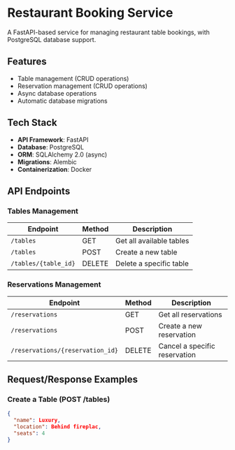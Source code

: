 # Restaurant Booking Service

A FastAPI-based service for managing restaurant table bookings, with PostgreSQL database support.

## Features

- Table management (CRUD operations)
- Reservation management (CRUD operations)
- Async database operations
- Automatic database migrations

## Tech Stack

- **API Framework**: FastAPI
- **Database**: PostgreSQL
- **ORM**: SQLAlchemy 2.0 (async)
- **Migrations**: Alembic
- **Containerization**: Docker

## API Endpoints

### Tables Management

| Endpoint | Method | Description |
|----------|--------|-------------|
| `/tables` | GET | Get all available tables |
| `/tables` | POST | Create a new table |
| `/tables/{table_id}` | DELETE | Delete a specific table |

### Reservations Management

| Endpoint | Method | Description |
|----------|--------|-------------|
| `/reservations` | GET | Get all reservations |
| `/reservations` | POST | Create a new reservation |
| `/reservations/{reservation_id}` | DELETE | Cancel a specific reservation |

## Request/Response Examples

### Create a Table (POST /tables)
```json
{
  "name": Luxury,
  "location": Behind fireplac,
  "seats": 4
}
